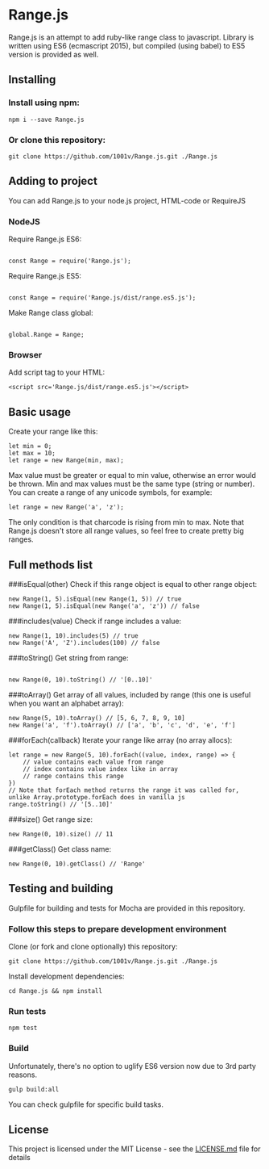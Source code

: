 # Range.js

Range.js is an attempt to add ruby-like range class to javascript. Library is written using ES6 (ecmascript 2015), but 
compiled (using babel) to ES5 version is provided as well.

## Installing

### Install using npm:

```
npm i --save Range.js
```

### Or clone this repository:

```
git clone https://github.com/1001v/Range.js.git ./Range.js
```

## Adding to project

You can add Range.js to your node.js project, HTML-code or RequireJS

### NodeJS

Require Range.js ES6:
```

const Range = require('Range.js');
```

Require Range.js ES5:
```

const Range = require('Range.js/dist/range.es5.js');
```

Make Range class global:
```

global.Range = Range;
```

### Browser

Add script tag to your HTML:
```
<script src='Range.js/dist/range.es5.js'></script> 
```

## Basic usage

Create your range like this:
```
let min = 0;
let max = 10;
let range = new Range(min, max);
```

Max value must be greater or equal to min value, otherwise an error would be thrown. Min and max values must be the same type
(string or number). You can create a range of any unicode symbols, for example:

```
let range = new Range('a', 'z');
```

The only condition is that charcode is rising from min to max. Note that Range.js doesn't store all range values, so feel free to create 
pretty big ranges.


## Full methods list

###isEqual(other)
Check if this range object is equal to other range object:
```
new Range(1, 5).isEqual(new Range(1, 5)) // true
new Range(1, 5).isEqual(new Range('a', 'z')) // false
```

###includes(value)
Check if range includes a value:
```
new Range(1, 10).includes(5) // true
new Range('A', 'Z').includes(100) // false
```

###toString()
Get string from range:
```

new Range(0, 10).toString() // '[0..10]'
```

###toArray()
Get array of all values, included by range (this one is useful when you want an alphabet array):
```
new Range(5, 10).toArray() // [5, 6, 7, 8, 9, 10]
new Range('a', 'f').toArray() // ['a', 'b', 'c', 'd', 'e', 'f']
```

###forEach(callback)
Iterate your range like array (no array allocs):
```
let range = new Range(5, 10).forEach((value, index, range) => {
    // value contains each value from range
    // index contains value index like in array
    // range contains this range
})
// Note that forEach method returns the range it was called for, unlike Array.prototype.forEach does in vanilla js
range.toString() // '[5..10]'
```

###size()
Get range size:
```
new Range(0, 10).size() // 11
```

###getClass()
Get class name:
```
new Range(0, 10).getClass() // 'Range'
```

## Testing and building
Gulpfile for building and tests for Mocha are provided in this repository.
### Follow this steps to prepare development environment

Clone (or fork and clone optionally) this repository:
```
git clone https://github.com/1001v/Range.js.git ./Range.js
```
Install development dependencies:
```
cd Range.js && npm install
```

### Run tests
```
npm test
```

### Build
Unfortunately, there's no option to uglify ES6 version now due to 3rd party reasons.
```
gulp build:all
```

You can check gulpfile for specific build tasks. 

## License

This project is licensed under the MIT License - see the [LICENSE.md](LICENSE.md) file for details